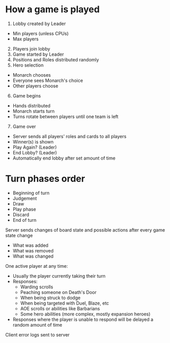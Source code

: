# How a game is played
1. Lobby created by Leader
  * Min players (unless CPUs)
  * Max players
2. Players join lobby
3. Game started by Leader
4. Positions and Roles distributed randomly
5. Hero selection
  * Monarch chooses
  * Everyone sees Monarch's choice
  * Other players choose
6. Game begins
  * Hands distributed
  * Monarch starts turn
  * Turns rotate between players until one team is left
7. Game over
  * Server sends all players' roles and cards to all players
  * Winner(s) is shown
  * Play Again? (Leader)
  * End Lobby? (Leader)
  * Automatically end lobby after set amount of time

# Turn phases order
* Beginning of turn
* Judgement
* Draw
* Play phase
* Discard
* End of turn

Server sends changes of board state and possible actions after every game state change
  * What was added
  * What was removed
  * What was changed

One active player at any time:
  * Usually the player currently taking their turn
  * Responses:
    - Warding scrolls
    - Peaching someone on Death's Door
    - When being struck to dodge
    - When being targeted with Duel, Blaze, etc
    - AOE scrolls or abilities like Barbarians
    - Some hero abilities (more complex, mostly expansion heroes)
  * Responses where the player is unable to respond will be delayed a random amount of time

Client error logs sent to server